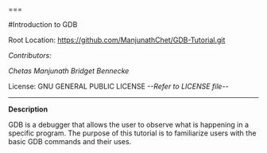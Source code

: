 ===

#Introduction to GDB

Root Location: https://github.com/ManjunathChet/GDB-Tutorial.git

*Contributors:*

*Chetas Manjunath*
*Bridget Bennecke*

License: GNU GENERAL PUBLIC LICENSE
*--Refer to LICENSE file--*

---

**Description**

GDB is a debugger that allows the user to observe what is happening in a specific 
program. The purpose of this tutorial is to familiarize users with the basic
GDB commands and their uses.

